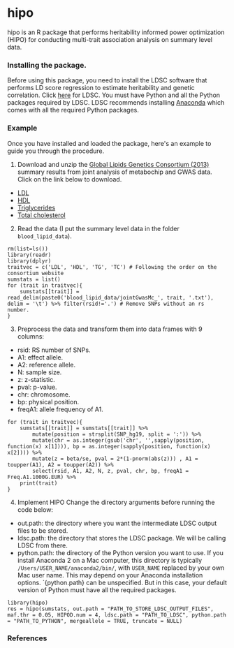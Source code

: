 # hipo

hipo is an R package that performs heritability informed power optimization (HIPO) for conducting multi-trait association analysis on summary level data.

### Installing the package.

Before using this package, you need to install the LDSC software that performs LD score regression to estimate heritability and genetic correlation. Click [here](https://github.com/bulik/ldsc) for LDSC. You must have Python and all the Python packages required by LDSC. LDSC recommends installing [Anaconda](https://store.continuum.io/cshop/anaconda/) which comes with all the required Python packages.

### Example 

Once you have installed and loaded the package, here's an example to guide you through the procedure.

1. Download and unzip the [Global Lipids Genetics Consortium (2013)](http://csg.sph.umich.edu/abecasis/public/lipids2013/) summary results from joint analysis of metabochip and GWAS data. Click on the link below to download.
+ [LDL](http://csg.sph.umich.edu/abecasis/public/lipids2013/jointGwasMc_LDL.txt.gz) 
+ [HDL](http://csg.sph.umich.edu/abecasis/public/lipids2013/jointGwasMc_HDL.txt.gz)
+ [Triglycerides](http://csg.sph.umich.edu/abecasis/public/lipids2013/jointGwasMc_TG.txt.gz)
+ [Total cholesterol](http://csg.sph.umich.edu/abecasis/public/lipids2013/jointGwasMc_TC.txt.gz) 

2. Read the data (I put the summary level data in the folder `blood_lipid_data`).
```{r}
rm(list=ls())
library(readr)
library(dplyr)
traitvec = c('LDL', 'HDL', 'TG', 'TC') # Following the order on the consortium website
sumstats = list()
for (trait in traitvec){
    sumstats[[trait]] = read_delim(paste0('blood_lipid_data/jointGwasMc_', trait, '.txt'), delim = '\t') %>% filter(rsid!='.') # Remove SNPs without an rs number.
}
```

3. Preprocess the data and transform them into data frames with 9 columns:
+ rsid: RS number of SNPs.
+ A1: effect allele.
+ A2: reference allele.
+ N: sample size.
+ z: z-statistic.
+ pval: p-value.
+ chr: chromosome.
+ bp: physical position.
+ freqA1: allele frequency of A1.
```{r}
for (trait in traitvec){
    sumstats[[trait]] = sumstats[[trait]] %>%
        mutate(position = strsplit(SNP_hg19, split = ':')) %>%
        mutate(chr = as.integer(gsub('chr', '',sapply(position, function(x) x[1]))), bp = as.integer(sapply(position, function(x) x[2]))) %>%
        mutate(z = beta/se, pval = 2*(1-pnorm(abs(z))) , A1 = toupper(A1), A2 = toupper(A2)) %>%
        select(rsid, A1, A2, N, z, pval, chr, bp, freqA1 = Freq.A1.1000G.EUR) %>%
    print(trait)
}
```

4. Implement HIPO
Change the directory arguments before running the code below:
+ out.path: the directory where you want the intermediate LDSC output files to be stored.
+ ldsc.path: the directory that stores the LDSC package. We will be calling LDSC from there.
+ python.path: the directory of the Python version you want to use. If you install Anaconda 2 on a Mac computer, this directory is typically `/Users/USER_NAME/anaconda2/bin/`, with `USER_NAME` replaced by your own Mac user name. This may depend on your Anaconda installation options. `{python.path} can be unspecified. But in this case, your default version of Python must have all the required packages.

```{r}
library(hipo)
res = hipo(sumstats, out.path = "PATH_TO_STORE_LDSC_OUTPUT_FILES", maf.thr = 0.05, HIPOD.num = 4, ldsc.path = "PATH_TO_LDSC", python.path = "PATH_TO_PYTHON", mergeallele = TRUE, truncate = NULL)
```

### References

